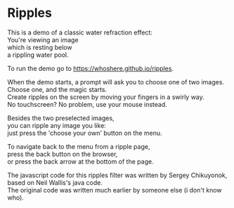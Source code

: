 Ripples
=======

This is a demo of a classic water refraction effect:     
You're viewing an image    
which is resting below  
a rippling water pool.

To run the demo go to <https://whoshere.github.io/ripples>.  

When the demo starts, a prompt will ask you to choose one of two images.  
Choose one, and the magic starts.  
Create ripples on the screen by moving your fingers in a swirly way.  
No touchscreen?  No problem, use your mouse instead. 

Besides the two preselected images,  
you can ripple any image you like:   
just press the 'choose your own' button on the menu.

To navigate back to the  menu from a ripple page,  
press the back button on the browser,    
or press the back arrow at the bottom of the page.  


The javascript code for this ripples filter was written by Sergey Chikuyonok, based on Neil Wallis's java code.   
The original code was written much earlier by someone else (i don't know who). 
